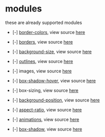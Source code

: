 # modules

these are already supported modules

- [-] [border-colors](https://github.com/lamhieu-vk/liser/blob/master/docs/border-colors.md), view source [here](https://github.com/lamhieu-vk/liser/tree/master/src/modules/border-colors)

- [-] [borders](https://github.com/lamhieu-vk/liser/blob/master/docs/borders.md), view source [here](https://github.com/lamhieu-vk/liser/tree/master/src/modules/borders)

- [-] [background-size](https://github.com/lamhieu-vk/liser/blob/master/docs/background-size.md), view source [here](https://github.com/lamhieu-vk/liser/tree/master/src/modules/background-size)

- [-] [outlines](https://github.com/lamhieu-vk/liser/blob/master/docs/outlines.md), view source [here](https://github.com/lamhieu-vk/liser/tree/master/src/modules/outlines)

- [-] images, view source [here](https://github.com/lamhieu-vk/liser/tree/master/src/modules/images)

- [-] [box-shadow-hover](https://github.com/lamhieu-vk/liser/blob/master/docs/box-shadow-hover.md), view source [here](https://github.com/lamhieu-vk/liser/tree/master/src/modules/box-shadow-hover)

- [-] box-sizing, view source [here](https://github.com/lamhieu-vk/liser/tree/master/src/modules/box-sizing)

- [-] [background-position](https://github.com/lamhieu-vk/liser/blob/master/docs/background-position.md), view source [here](https://github.com/lamhieu-vk/liser/tree/master/src/modules/background-position)

- [-] [aspect-ratio](https://github.com/lamhieu-vk/liser/blob/master/docs/aspect-ratio.md), view source [here](https://github.com/lamhieu-vk/liser/tree/master/src/modules/aspect-ratio)

- [-] [animations](https://github.com/lamhieu-vk/liser/blob/master/docs/animations.md), view source [here](https://github.com/lamhieu-vk/liser/tree/master/src/modules/animations)

- [-] [box-shadow](https://github.com/lamhieu-vk/liser/blob/master/docs/box-shadow.md), view source [here](https://github.com/lamhieu-vk/liser/tree/master/src/modules/box-shadow)
